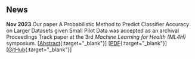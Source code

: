 ## News

**Nov 2023** Our paper A Probabilistic Method to Predict Classifier Accuracy on Larger Datasets given Small Pilot Data was accepted as an archival Proceedings Track paper at the 3rd *Machine Learning for Health (ML4H)* symposium. [[Abstract](https://proceedings.mlr.press/v225/harvey23a.html){:target="_blank"}] [[PDF](https://proceedings.mlr.press/v225/harvey23a/harvey23a.pdf){:target="_blank"}] [[GitHub](https://github.com/tufts-ml/extrapolating-classifier-accuracy-to-larger-datasets){:target="_blank"}]
